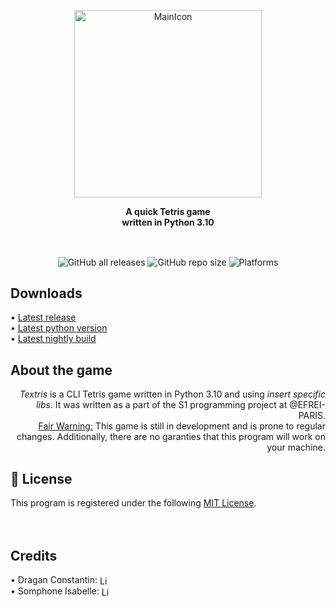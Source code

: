 <a href="https://github.com/Dragan-Constantin/Tetris-S1-Project" target="_blank"><p align="center"> <img alt="MainIcon" title="MainIcon" src="https://static.wikia.nocookie.net/maditsmadfunny/images/6/6b/Tetris-logo.png/revision/latest/scale-to-width-down/412?cb=20130223091331" width="300"></p></a>

<p align="center"><b>A quick Tetris game<br>written in Python 3.10</b></p><br>

<p align="center">
  <img align="center" alt="GitHub all releases" src="https://img.shields.io/github/downloads/Dragan-Constantin/Tetris-S1-Project/total?style=for-the-badge">
  <img align="center" alt="GitHub repo size" src="https://img.shields.io/github/repo-size/Dragan-Constantin/Tetris-S1-Project?color=brightgreen&label=Size&style=for-the-badge">
  <img align="center" alt="Platforms" src="https://img.shields.io/badge/Platform-windows%20%20%7C%20%20linux-lightgrey?style=for-the-badge">
</p>

<h2 align="left">Downloads</h2>
<p align="left">
  • <a href="link" target="_blank">Latest release</a><br>
  • <a href="link" target="_blank">Latest python version</a><br>
  • <a href="link" target="_blank">Latest nightly build</a><br>
</p>

<h2 align="left">About the game</h2>
<div style="text-align: right">
<i>Textris</i> is a CLI Tetris game written in Python 3.10 and using <i>insert specific libs</i>.
It was written as a part of the S1 programming project at @EFREI-PARIS.<br>
<ins>Fair Warning:</ins> This game is still in development and is prone to regular changes. Additionally, there are no garanties that this program will work on your machine.</div>


<h2 align="left">📜 License</h2>
This program is registered under the following <a href="https://github.com/Dragan-Constantin/Tetris-S1-Project/blob/main/LICENSE" target="_blank">MIT License</a>.
<br><br>


<br>
<h2 align="left">Credits</h2>
<p align="left">
  • Dragan Constantin:
  <a href="https://www.linkedin.com/in/dragan-constantin" target="_blank">
    <img align="center" alt="LinkedIn Profile" width="16px" src="https://raw.githubusercontent.com/Dragan-Constantin/myicons/main/linkedin-icon.png?token=AWLZ6NKTBE2KIUVET24RFFTB2RWYS">
  </a><br>
  • Somphone Isabelle:
  <a href="https://www.linkedin.com/in/isabelle-somphone-320258252/" target="_blank">
    <img align="center" alt="LinkedIn Profile" width="16px" src="https://raw.githubusercontent.com/Dragan-Constantin/myicons/main/linkedin-icon.png?token=AWLZ6NKTBE2KIUVET24RFFTB2RWYS">
  </a><br>
